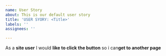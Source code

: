 ```yaml
---
name: User Story
about: This is our default user story
title: 'USER SYORY: <Title>'
labels: ''
assignees: ''

---
```


As a **site user** I would  **like to click the button** so i can**get to another page**
